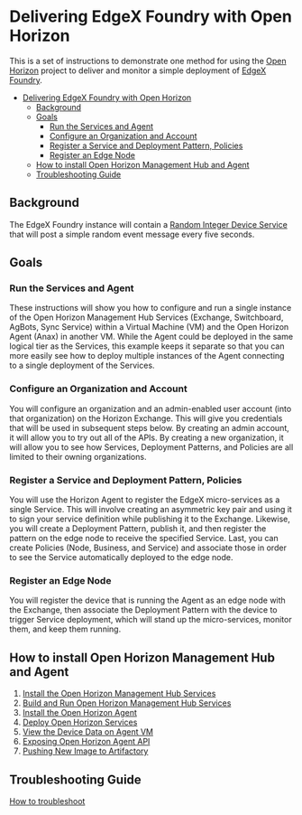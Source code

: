 # Delivering EdgeX Foundry with Open Horizon

This is a set of instructions to demonstrate one method for using the [Open Horizon](https://github.com/open-horizon) project to deliver and monitor a simple deployment of [EdgeX Foundry](https://wiki.edgexfoundry.org).

- [Delivering EdgeX Foundry with Open Horizon](#delivering-edgex-foundry-with-open-horizon)
  - [Background](#background)
  - [Goals](#goals)
    - [Run the Services and Agent](#run-the-services-and-agent)
    - [Configure an Organization and Account](#configure-an-organization-and-account)
    - [Register a Service and Deployment Pattern, Policies](#register-a-service-and-deployment-pattern-policies)
    - [Register an Edge Node](#register-an-edge-node)
  - [How to install Open Horizon Management Hub and Agent](#how-to-install-open-horizon-management-hub-and-agent)
  - [Troubleshooting Guide](#troubleshooting-guide)

## Background

The EdgeX Foundry instance will contain a [Random Integer Device Service](https://docs.edgexfoundry.org/1.2/examples/Ch-ExamplesRandomDeviceService/) that will post a simple random event message every five seconds.

## Goals

### Run the Services and Agent

These instructions will show you how to configure and run a single instance of the Open Horizon Management Hub Services (Exchange, Switchboard, AgBots, Sync Service) within a Virtual Machine (VM) and the Open Horizon Agent (Anax) in another VM.  While the Agent could be deployed in the same logical tier as the Services, this example keeps it separate so that you can more easily see how to deploy multiple instances of the Agent connecting to a single deployment of the Services.  

### Configure an Organization and Account

You will configure an organization and an admin-enabled user account (into that organization) on the Horizon Exchange.  This will give you credentials that will be used in subsequent steps below.  By creating an admin account, it will allow you to try out all of the APIs.  By creating a new organization, it will allow you to see how Services, Deployment Patterns, and Policies are all limited to their owning organizations.

### Register a Service and Deployment Pattern, Policies

You will use the Horizon Agent to register the EdgeX micro-services as a single Service.  This will involve creating an asymmetric key pair and using it to sign your service definition while publishing it to the Exchange. Likewise, you will create a Deployment Pattern, publish it, and then register the pattern on the edge node to receive the specified Service.  Last, you can create Policies (Node, Business, and Service) and associate those in order to see the Service automatically deployed to the edge node.

### Register an Edge Node

You will register the device that is running the Agent as an edge node with the Exchange, then associate the Deployment Pattern with the device to trigger Service deployment, which will stand up the micro-services, monitor them, and keep them running.

## How to install Open Horizon Management Hub and Agent

1. [Install the Open Horizon Management Hub Services](01-horizon-services-setup.md)
2. [Build and Run Open Horizon Management Hub Services](02-build-and-run-horizon.md) 
3. [Install the Open Horizon Agent](03-install-agent.md)
4. [Deploy Open Horizon Services](04-deploy-oh-services.md)
5. [View the Device Data on Agent VM](05-view-device-data.md)
6. [Exposing Open Horizon Agent API](06-expose-agent-api.md)
7. [Pushing New Image to Artifactory](07-push-image-artifactory.md)

## Troubleshooting Guide

[How to troubleshoot](troubleshooting-guide.md)